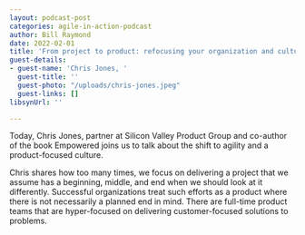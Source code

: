 ```yaml
---
layout: podcast-post
categories: agile-in-action-podcast
author: Bill Raymond
date: 2022-02-01
title: 'From project to product: refocusing your organization and culture'
guest-details:
- guest-name: 'Chris Jones, '
  guest-title: ''
  guest-photo: "/uploads/chris-jones.jpeg"
  guest-links: []
libsynUrl: ''

---
```

Today, Chris Jones, partner at Silicon Valley Product Group and co-author of the book Empowered joins us to talk about the shift to agility and a product-focused culture.

Chris shares how too many times, we focus on delivering a project that we assume has a beginning, middle, and end when we should look at it differently. Successful organizations treat such efforts as a product where there is not necessarily a planned end in mind. There are full-time product teams that are hyper-focused on delivering customer-focused solutions to problems.